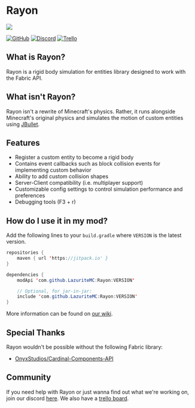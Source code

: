 # Rayon

![](https://github.com/LazuriteMC/Rayon/blob/main/src/main/resources/assets/rayon/icon.png?raw=true)

[![GitHub](https://img.shields.io/github/license/LazuriteMC/Rayon?color=A31F34&label=License&labelColor=8A8B8C)](https://github.com/LazuriteMC/Thimble/blob/main/LICENSE)
[![Discord](https://img.shields.io/discord/719662192601071747?color=7289DA&label=Discord&labelColor=2C2F33&logo=Discord)](https://discord.gg/NNPPHN7b3P)
[![Trello](https://img.shields.io/static/v1?label=Trello&message=Board&color=FFFFFF&logo=Trello&labelColor=0052CC)](https://trello.com/b/SNaD9BVr/rayon)

## What is Rayon?
Rayon is a rigid body simulation for entities library designed to work with the Fabric API.

## What isn't Rayon?
Rayon isn't a rewrite of Minecraft's physics. Rather, it runs alongside Minecraft's original physics
and simulates the motion of custom entities using [JBullet](http://jbullet.advel.cz/).

## Features
* Register a custom entity to become a rigid body
* Contains event callbacks such as block collision events for implementing custom behavior
* Ability to add custom collision shapes
* Server-Client compatibility (i.e. multiplayer support)
* Customizable config settings to control simulation performance and preferences
* Debugging tools (F3 + r)

## How do I use it in my mod?
Add the following lines to your `build.gradle` where `VERSION` is the latest version.
```java
repositories {
    maven { url 'https://jitpack.io' }
}

dependencies {
    modApi 'com.github.LazuriteMC:Rayon:VERSION'

    // Optional, for jar-in-jar:
    include 'com.github.LazuriteMC:Rayon:VERSION'
}
```

More information can be found on [our wiki](https://docs.lazurite.dev/rayon/getting-started).

## Special Thanks
Rayon wouldn't be possible without the following Fabric library:
* [OnyxStudios/Cardinal-Components-API](https://github.com/OnyxStudios/Cardinal-Components-API)

## Community
If you need help with Rayon or just wanna find out what we're working on, join our discord [here](https://discord.gg/NNPPHN7b3P). We also have a [trello board](https://trello.com/b/SNaD9BVr/rayon).

